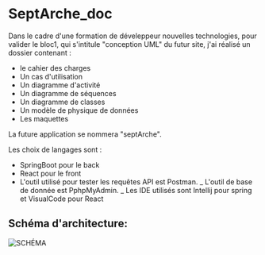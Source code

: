 # SeptArche_doc


Dans le cadre d'une formation de déveleppeur nouvelles technologies, pour valider le bloc1, qui s'intitule "conception UML" du futur site, j'ai réalisé un dossier contenant :
- le cahier des charges
- Un cas d'utilisation
- Un diagramme d'activité
- Un diagramme de séquences
- Un diagramme de classes
- Un modèle de physique de données
- Les maquettes

La future application se nommera "septArche". 

Les choix de langages sont :
- SpringBoot pour le back
- React pour le front
- L'outil utilisé pour tester les requêtes API est Postman. 
_ L'outil de base de donnée est PphpMyAdmin.
_ Les IDE utilisés sont Intellij pour spring et VisualCode pour React

## Schéma d'architecture:

![SCHÉMA](https://github.com/Fatiocto/SeptArche_doc/assets/116719823/2fce7f43-7aaf-4ba7-8b39-705b2f561fe9)
